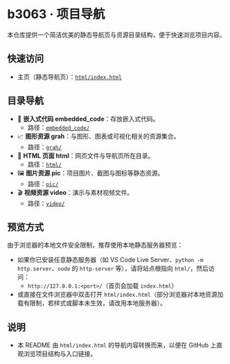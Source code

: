 # b3063 · 项目导航

本仓库提供一个简洁优美的静态导航页与资源目录结构，便于快速浏览项目内容。

## 快速访问
- 主页（静态导航页）：[`html/index.html`](html/index.html)

## 目录导航
- 🧩 **嵌入式代码 embedded_code**：存放嵌入式代码。
  - 路径：[`embedded_code/`](embedded_code/)
- 📈 **图形资源 grah**：与图形、图表或可视化相关的资源集合。
  - 路径：[`grah/`](grah/)
- 🧭 **HTML 页面 html**：网页文件与导航页所在目录。
  - 路径：[`html/`](html/)
- 🖼️ **图片资源 pic**：项目图片、截图与图标等静态资源。
  - 路径：[`pic/`](pic/)
- 🎬 **视频资源 video**：演示与素材视频文件。
  - 路径：[`video/`](video/)

## 预览方式
由于浏览器的本地文件安全限制，推荐使用本地静态服务器预览：
- 如果你已安装任意静态服务器（如 VS Code Live Server、`python -m http.server`、`node` 的 `http-server` 等），请将站点根指向 `html/`，然后访问：
  - `http://127.0.0.1:<port>/`（首页会加载 `index.html`）
- 或直接在文件浏览器中双击打开 `html/index.html`（部分浏览器对本地资源加载有限制，若样式或脚本未生效，请改用本地服务器）。

## 说明
- 本 README 由 `html/index.html` 的导航内容转换而来，以便在 GitHub 上直观浏览项目结构与入口链接。 